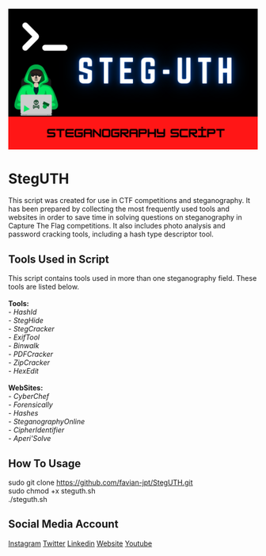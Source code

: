 
![StegUTH](https://github.com/favian-jpt/StegUTH/blob/main/image/STEG-UTH.png)
# StegUTH 
  This script was created for use in CTF competitions and steganography.
  It has been prepared by collecting the most frequently used tools and websites in order to save time in solving questions on steganography in Capture The Flag competitions.
  It also includes photo analysis and password cracking tools, including a hash type descriptor tool.
<br>
## Tools Used in Script
  This script contains tools used in more than one steganography field. These tools are listed below.<br>
  <br>
 **Tools:**<br>
     - *HashId*<br>
     - *StegHide*<br>
     - *StegCracker*<br>
     - *ExifTool*<br>
     - *Binwalk*<br>
     - *PDFCracker*<br>
     - *ZipCracker*<br>
     - *HexEdit*<br>
     <br>
 **WebSites:**<br>
     - *CyberChef*<br>
     - *Forensically*<br>
     - *Hashes*<br>
     - *SteganographyOnline*<br>
     - *CipherIdentifier*<br>
     - *Aperi'Solve*<br>
## How To Usage
sudo git clone https://github.com/favian-jpt/StegUTH.git<br>
sudo chmod +x steguth.sh<br>
./steguth.sh<br>
## Social Media Account
[Instagram](https://www.instagram.com/muratmidik_/)
[Twitter](https://twitter.com/muratmidik_)
[Linkedin](https://www.linkedin.com/in/muhammet-murat-m%C4%B1d%C4%B1k/)
[Website](https://www.infcommunity.web.tr/)
[Youtube](https://www.youtube.com/channel/UCzal_tsdGeoAB2wjfXmjFPg)

